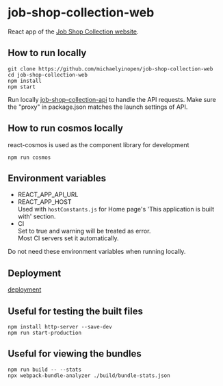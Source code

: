 # job-shop-collection-web
React app of the [Job Shop Collection website](https://job-shop-collection.michael-yin.net).

## How to run locally
```
git clone https://github.com/michaelyinopen/job-shop-collection-web
cd job-shop-collection-web
npm install
npm start
```
Run locally [job-shop-collection-api](https://github.com/michaelyinopen/job-shop-collection-api) to handle the API requests. Make sure the "proxy" in package.json matches the launch settings of API.

## How to run cosmos locally
react-cosmos is used as the component library for development
```
npm run cosmos
```

## Environment variables
- REACT_APP_API_URL
- REACT_APP_HOST\
Used with `hostConstants.js` for  Home page's 'This application is built with' section.
- CI\
Set to true and warning will be treated as error.\
Most CI servers set it automatically.

Do not need these environment variables when running locally.

## Deployment
[deployment](deployment.README.md)

## Useful for testing the built files
```
npm install http-server --save-dev
npm run start-production
```

## Useful for viewing the bundles
```
npm run build -- --stats
npx webpack-bundle-analyzer ./build/bundle-stats.json
```
